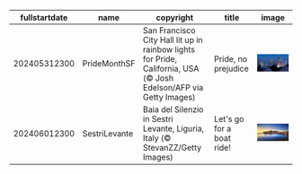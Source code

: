 |fullstartdate|name|copyright|title|image|
|--|--|--|--|--|
202405312300|PrideMonthSF|San Francisco City Hall lit up in rainbow lights for Pride, California, USA (© Josh Edelson/AFP via Getty Images)|Pride, no prejudice|![](/en-GB/2024/06/202405312300PrideMonthSF.jpg)|
202406012300|SestriLevante|Baia del Silenzio in Sestri Levante, Liguria, Italy (© StevanZZ/Getty Images)|Let's go for a boat ride!|![](/en-GB/2024/06/202406012300SestriLevante.jpg)|
